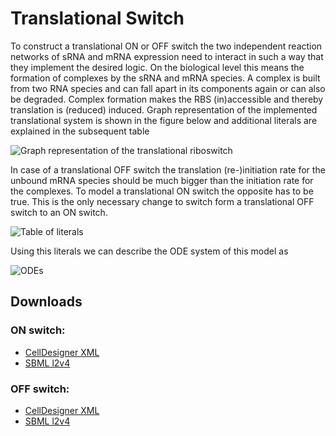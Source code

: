 # Translational Switch

To construct a translational ON or OFF switch the two independent reaction networks of sRNA and
mRNA expression need to interact in such a way that they implement the
desired logic. On the biological level this means the formation of
complexes by the sRNA and mRNA species. A complex is built from two RNA
species and can fall apart in its components again or can also be degraded. 
Complex formation makes the RBS
(in)accessible and thereby translation is (reduced) induced. Graph
representation of the implemented translational system is shown in the 
figure below and additional literals are explained in the subsequent table

![Graph representation of the translational riboswitch](http://ribonets.github.io/rnadev-models/translational/graph-translational.svg)

In case of a translational OFF switch the translation (re-)initiation
rate for the unbound mRNA species should be much
bigger than the initiation rate for the complexes.
To model a translational ON switch the opposite has to be
true. This is the only necessary change to switch form a translational
OFF switch to an ON switch.

![Table of literals](http://ribonets.github.io/rnadev-models/translational/lit-translational.svg)

Using this literals we can describe the ODE system of this model as

![ODEs](http://ribonets.github.io/rnadev-models/translational/ode-translational.svg)

## Downloads
### ON switch:
* [CellDesigner XML](minimalsystemTranslationalON_CellDesigner.xml)
* [SBML l2v4](minimalsystemTranslationalON_SBMLExport_l2v4.xml)

### OFF switch:
* [CellDesigner XML](minimalsystemTranslationalOFF_CellDesigner.xml)
* [SBML l2v4](minimalsystemTranslationalOFF_SBMLExport_l2v4.xml)
